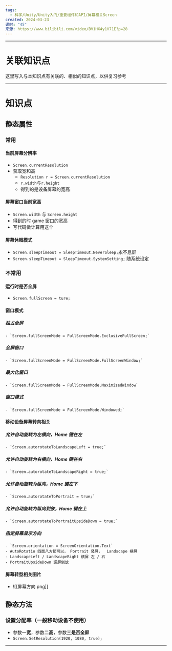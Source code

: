 ```yaml
---
tags:
  - 科学/Unity/Unity入门/重要组件和API/屏幕相关Screen
created: 2024-03-23
课时: "45"
来源: https://www.bilibili.com/video/BV1HX4y1V71E?p=28
---
```


---
# 关联知识点

这里写入与本知识点有关联的、相似的知识点，以供复习参考

---
# 知识点

## 静态属性

### 常用

#### 当前屏幕分辨率

- `Screen.currentResolution`
- 获取宽和高
	- `Resolution r = Screen.currentResolution`
	- `r.width`与`r.height`
	- 得到的是设备屏幕的宽高
#### 屏幕窗口当前宽高

- `Screen.width` 与 `Screen.height`
- 得到的时 game  窗口的宽高
- 写代码做计算用这个
#### 屏幕休眠模式

- `Screen.sleepTimeout = SleepTimeout.NeverSleep;`永不息屏
- `Screen.sleepTimeout = SleepTimeout.SystemSetting;` 随系统设定
### 不常用

#### 运行时是否全屏

- `Screen.fullScreen = ture;`
#### 窗口模式

##### 独占全屏
	- `Screen.fullScreenMode = FullScreenMode.ExclusiveFullScreen;`
##### 全屏窗口
	- `Screen.fullScreenMode = FullScreenMode.FullScreenWindow;`
##### 最大化窗口
	- `Screen.fullScreenMode = FullScreenMode.MaximizedWindow`
##### 窗口模式
	- `Screen.fullScreenMode = FullScreenMode.Windowed;`
#### 移动设备屏幕转向相关

##### 允许自动旋转为左横向，Home 键在左
	- `Screen.autorotateToLandscapeLeft = true;`
##### 允许自动旋转为右横向，Home 键在右
	- `Screen.autorotateToLandscapeRight = true;`
##### 允许自动旋转为纵向，Home 键在下
	- `Screen.autorotateToPortrait = true;`
##### 允许自动旋转为纵向到放，Home 键在上
	- `Screen.autorotateToPortraitUpsideDown = true;`
##### 指定屏幕显示方向
	- `Screen.orientation = ScreenOrientation.Text`
	- AutoRotatio 四面八方都可以， Portrait 竖屏，  Landscape 横屏
	- LandscapeLeft / LandscapeRight 横屏 左 / 右
	- PortraitUpsideDown 竖屏倒放
#### 屏幕转型相关图片

- ![[屏幕方向.png]]

## 静态方法

### 设置分配率（一般移动设备不使用）

- 参数一**宽**，参数二**高**，参数三**是否全屏**
- `Screen.SetResolution(1920, 1080, true);`

---
